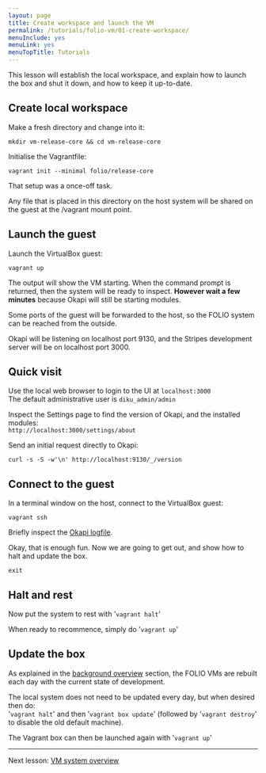 ```yaml
---
layout: page
title: Create workspace and launch the VM
permalink: /tutorials/folio-vm/01-create-workspace/
menuInclude: yes
menuLink: yes
menuTopTitle: Tutorials
---
```


This lesson will establish the local workspace, and explain how to launch the box and shut it down, and how to keep it up-to-date.

## Create local workspace

Make a fresh directory and change into it:

```
mkdir vm-release-core && cd vm-release-core
```

Initialise the Vagrantfile:

```
vagrant init --minimal folio/release-core
```

That setup was a once-off task.

Any file that is placed in this directory on the host system
will be shared on the guest at the /vagrant mount point.

## Launch the guest

Launch the VirtualBox guest:

```
vagrant up
```

The output will show the VM starting.
When the command prompt is returned, then the system will be ready to inspect.
**However wait a few minutes** because Okapi will still be starting modules.

Some ports of the guest will be forwarded to the host, so the FOLIO system can be reached from the outside.

Okapi will be listening on localhost port 9130, and the Stripes development server will be on localhost port 3000.

## Quick visit

Use the local web browser to login to the UI at `localhost:3000`<br/>
The default administrative user is `diku_admin/admin`

Inspect the Settings page to find the version of Okapi, and the installed modules:<br/>
`http://localhost:3000/settings/about`

Send an initial request directly to Okapi:

```
curl -s -S -w'\n' http://localhost:9130/_/version
```

## Connect to the guest

In a terminal window on the host, connect to the VirtualBox guest:

```
vagrant ssh
```

Briefly inspect the [Okapi logfile](/tutorials/folio-vm/02-system-overview/#okapi-log).

Okay, that is enough fun.
Now we are going to get out, and show how to halt and update the box.

```
exit
```

## Halt and rest

Now put the system to rest with '`vagrant halt`'

When ready to recommence, simply do '`vagrant up`'

## Update the box

As explained in the [background overview](../overview/#background) section, the FOLIO VMs are rebuilt each day with the current state of development.

The local system does not need to be updated every day, but when desired then do:<br/>
'`vagrant halt`' and then '`vagrant box update`'
(followed by '`vagrant destroy`' to disable the old default machine).

The Vagrant box can then be launched again with '`vagrant up`'

---
Next lesson: [VM system overview](../02-system-overview/)

